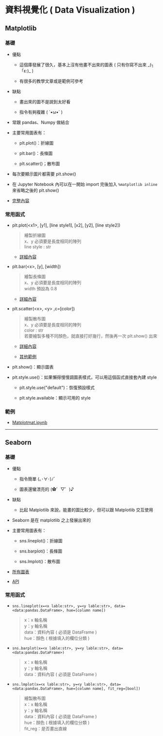 # 資料視覺化 ( Data Visualization )

## Matplotlib

### 基礎

* 優點
    
    * 這個庫發展了很久，基本上沒有他畫不出來的圖表 ( 只有你寫不出來 \_(┐「ε:)\_ )
    
    * 有很多的教學文章或是範例可參考

* 缺點
    
    * 畫出來的圖不是說到太好看
    
    * 指令有夠複雜 ( ´•ω•` )

* 常跟 pandas、Numpy 做結合

* 主要常用圖表有：
    
    * plt.plot()：折線圖
    
    * plt.bar()：長條圖
    
    * plt.scatter()；散布圖

* 每次要顯示圖片都需要 plt.show()

* 在 Jupyter Notebook 內可以在一開始 import 完後加入 `%matplotlib inline` 來省略之後的 plt.show()

* [完整內容](https://matplotlib.org/stable/gallery/index.html)

### 常用函式

* plt.plot(\<x1>, \[y1], \[line style1], \[x2], \[y2], \[line style2])
    
    > 繪製折線圖  
    > x、y 必須要是長度相同的陣列  
    > line style : str

    * [詳細內容](https://matplotlib.org/2.1.2/api/_as_gen/matplotlib.pyplot.plot.html)

* plt.bar(\<x>, \[y], \[width])

    > 繪製長條圖  
    > x、y 必須要是長度相同的陣列  
    > width 預設為 0.8

    * [詳細內容](https://matplotlib.org/stable/api/_as_gen/matplotlib.pyplot.bar.html)

* plt.scatter(\<x>, \<y> ,c=\[color])

    > 繪製散布圖  
    > x、y 必須要是長度相同的陣列  
    > color : str  
    > 若要繪製多種不同顏色，就直接打好幾行，然後再一次 plt.show() 出來

    * [詳細內容](https://matplotlib.org/stable/api/_as_gen/matplotlib.pyplot.scatter.html)

    * [其他範例](https://www.delftstack.com/zh-tw/howto/matplotlib/set-color-for-scatterplot-in-matplotlib/)

* plt.show()：顯示圖表

* plt.style.use()：如果懶得慢慢調圖表樣式，可以用這個函式直接套內建 style

    * plt.style.use("default")：恢復預設樣式

    * plt.style.available：顯示可用的 style

### 範例

* [Matplotmat.ipynb](./Matplotmat.ipynb)

---

## Seaborn

### 基礎

* 優點

    * 指令簡單 (｡･∀･)ﾉﾞ
    
    * 圖表還蠻漂亮的 (✿゜▽゜)♪

* 缺點

    * 比起 Matplotlib 來說，能畫的圖比較少，但可以跟 Matplotlib 交互使用

* Seaborn 是在 matplotlib 之上發展出來的

* 主要常用圖表有：
    
    * sns.lineplot()：折線圖

    * sns.barplot()：長條圖

    * sns.lmplot()：散布圖

* [所有圖表](https://seaborn.pydata.org/examples/index.html)

* [API](https://seaborn.pydata.org/api.html)

### 常用函式

* `sns.lineplot(x=<x lable:str>, y=<y lable:str>, data=<data:pandas.DataFrame>, hue=[column name])`
    
    > x：x 軸名稱  
    > y：y 軸名稱  
    > data：資料內容 ( 必須是 DataFrame )  
    > hue：顏色 ( 根據填入的欄位分類 )  

* `sns.barplot(x=<x lable:str>, y=<y lable:str>, data=<data:pandas.DataFrame>)`
    
    > x：x 軸名稱  
    > y：y 軸名稱  
    > data：資料內容 ( 必須是 DataFrame )  

* `sns.lmplot(x=<x lable:str>, y=<y lable:str>, data=<data:pandas.DataFrame>, hue=[column name], fit_reg=[bool])`
    
    > 繪製散布圖  
    > x：x 軸名稱  
    > y：y 軸名稱  
    > data：資料內容 ( 必須是 DataFrame )  
    > hue：顏色 ( 根據填入的欄位分類 )  
    > fit_reg：是否畫出直線  